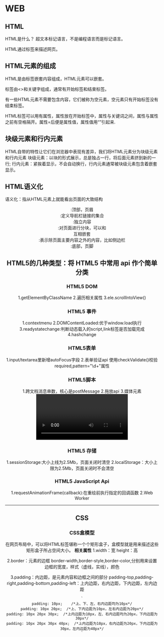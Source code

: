 # WEB
 
## HTML
HTML是什么？
超文本标记语言，不是编程语言而是标记语言。

HTML通过标签来描述网页。

## HTML元素的组成
HTML是由标签嵌套内容组成，HTML元素可以嵌套。

标签由<>和关键字组成，通常有开始标签和结束标签。

有一些HTML元素不需要包含内容，它们被称为空元素，空元素只有开始标签没有结束标签。

HTML标签可以用有属性，属性放在开始标签中，属性与关键词之间，属性与属性之前有空格隔开。属性=后便是属性值，属性值用“”引起来.

## 块级元素和行内元素
HTML自带的特性让它们在浏览器中表现有差异，我们将HTML元素分为块级元素和行内元素
块级元素：以块的形式展示，总是独占一行，将后面元素挤到新的一行;
行内元素：紧挨着显示，不会自动换行，行内元素通常被块级元素包含着嵌套显示。

## HTML语义化
语义化：指从HTML元素上就能看出页面的大致结构

<header>:顶部，页眉
<nav>:定义导航栏链接的集合
<article>:独立内容
<section>:对页面进行分块，可以和<article>互相嵌套
<aside>:表示除页面主要内容之外的内容，比如侧边栏
<footer>:底部，页脚


## HTML5的几种类型：将 HTML5 中常用 api 作个简单分类
 ### HTML5 DOM
 1.getElementByClassName
 2.遍历相关属性
 3.ele.scrolllntoView()
 ### HTML5 事件
 1.contextmenu
 2.DOMContentLoaded:优于window.load执行
 3.readystatechange:判断动态载入的script,link标签是否加载完成
 4.hashchange
 ### HTML5表单
 1.input/textarea里新增autoFocus字段
 2.表单验证api
 使用checkValidate()校验required,pattern="\d+"属性

 ### HTML5脚本
 1.跨文档消息串数，核心是postMessage
 2.拖放api
 3.媒体元素<video>,<audio>
 4.浏览器状态管理(history)

 ### HTML5 存储
 1.sessionStorage:大小上线为2.5Mb，页面关闭时清空
 2.localStorage：大小上限为2.5Mb，页面关闭时不会清空

 ### HTML5 JavaScript Api
 1.requestAnimationFrame(callback):在重绘前执行指定的回调函数
 2.Web Worker






---


## CSS
 ### CSS盒模型
 在网页布局中，可以将HTML标签堪称一个个矩形盒子，盒模型就是用来描述这些矩形盒子所占空间大小。
  **相关属性**
  1.width：宽
    height：高

  2.border：元素的边框
    border-width,border-style,border-color,分别用来设置边框的宽度，样式（虚线，实线），颜色

  3.padding：内边距，是元素内容和边框之间的部分
    padding-top,padding-right,padding-bottom,padding-left：上内边距，右内边距，下内边距，左内边距
   
    `
    padding: 10px;    /*上、下、左、右内边距均为10px*/
    padding: 10px 20px;  /*上、下内边距为10px，左右内边距为20px*/
    padding: 10px 20px 30px;  /*上内边距为10px，左、右内边距均为20px，下内边距为30px*/
    padding: 10px 20px 30px 40px;  /*上内边距为10px，右内边距为20px，下内边距为30px，左内边距为40px*/
    `

    
